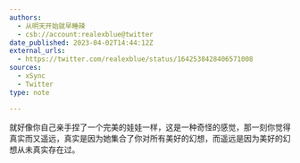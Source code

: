 ```yaml
---
authors:
  - 从明天开始就早睡辣
  - csb://account:realexblue@twitter
date_published: 2023-04-02T14:44:12Z
external_urls:
  - https://twitter.com/realexblue/status/1642538428406571008
sources:
  - xSync
  - Twitter
type: note

---
```


就好像你自己亲手捏了一个完美的娃娃一样，这是一种奇怪的感觉，那一刻你觉得真实而又遥远，真实是因为她集合了你对所有美好的幻想，而遥远是因为美好的幻想从未真实存在过。